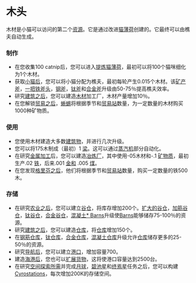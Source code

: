 # 木头

  木材是小猫可以访问的第二个<a href="#Resources">资源</a>。它是通过改进<a href="#catnip">猫薄荷</a>创建的。它最终可以由樵夫自动生成。

### 制作
   <ul>
    <li>在您收集100 catnip后，您可以进入<a href="#workshop#Refine_catnip">提炼猫薄荷</a>，最初可以将100个猫咪细化为1个木材。</li>
    <li>获取<a href="#kittens">小猫后</a>，您可以将小猫分配为樵夫，最初每轮产生0.015个木材。该<a href="#workshop#Mineral_Axe">矿产斧</a>，<a href="#workshop#Iron_Axe">一把铁斧头</a>，<a href="#workshop#Steel_Axe">钢斧</a>，<a href="#workshop#Titanium_Axe">钛斧</a>和<a href="#workshop#Alloy_Axe">合金斧</a>升级由50-75％提高樵夫效率。</li>
    <li>研究<a href="#Technologies#Construction">建筑之后</a>，您可以建造<a href="#Buildings#Lumber_Mill">木材</a>加工厂，木材产量增加10％。</li>
    <li>在您解锁<a href="#Trade">贸易之后</a>，<a href="#Trade#Lizards">蜥蜴</a>将根据季节和<a href="#Buildings#Tradingpost">贸易站</a>数量，为一定数量的木材购买1000种矿物质。</li>
   </ul>

### 使用

   <ul>
    <li>您使用木材建造大多数<a href="#Buildings">建筑物</a>，并进行几次升级。</li>
    <li>您可以将175木制成（最初）1 <a href="#beam">梁</a>。这可以通过<a href="#Buildings#Steamworks">蒸汽机</a>部分自动化。</li>
    <li>在研究<a href="#Technologies#Metal_Working">金属加工</a>后，您可以建造<a href="#Buildings#Smelter">冶炼厂</a>，其中使用-05木材和-.1 <a href="#minerals">矿物质</a>，最初生产.02 <a href="#iron">铁</a>，后来.001 <a href="#Gold">金和</a> .005 <a href="#coal">煤</a>。</li>
    <li>在您发现<a href="#Trade#Griffins">格里芬之后</a>，他们将根据季节和<a href="#Buildings#Tradingpost">贸易站</a>数量，购买一定数量的铁500木。</li>
   </ul>

### 存储

   <ul>
    <li>在研究<a href="#Technologies#Agriculture">农业之后</a>，您可以建立<a href="#Buildings#Barn">谷仓</a>，将库存增加200个。<a href="#workshop#Expanded_Barns">扩大的谷仓</a>，<a href="#workshop#Reinforced_Barns">加筋谷仓</a>，<a href="#workshop#Titanium_Barns">钛谷仓</a>，<a href="#workshop#Alloy_Barns">合金谷仓</a>，<a href="#workshop#Concrete_Barns">混凝土* Barns</a>升级使<a href="#Buildings#Barn">Barns</a>能够储存75-100％的资源。</li>
    <li>研究<a href="#Technologies#Construction">建筑之后</a>，您可以建造<a href="#Buildings#Warehouse">仓库</a>，将<a href="#Buildings#Warehouse">仓库</a>增加150个。 </li>
    <li>在<a href="#workshop#Reinforced_Warehouses">钢筋仓库</a>，<a href="#workshop#Titanium_Warehouses">钛仓库</a>，<a href="#workshop#Alloy_Warehouses">合金仓库</a>，<a href="#workshop#Concrete_Warehouses">混凝土仓库</a>升级允许<a href="#Buildings#Warehouses">仓库</a>储存更多的25-50％的资源。</li>
    <li>研究<a href="#Technologies#Navigation">导航后</a>，您可以建立<a href="#Buildings#harbor">港口</a>，增加容量700。 </li>
    <li>建造<a href="#Buildings#harbor">海港后</a>，您也可以<a href="#ship">扩展货物</a>，这将使港口容量达到2500台。</li>
    <li>在研究<a href="#Technologies#Rocketry">空间探索所需</a>并完成<a href="#Space#Moon_mission">月球</a>，<a href="#Space#Piscine_mission">碧池星</a>和<a href="#Space#T_minus_mission">终焉星</a>任务之后，您可以构建<a href="#Space#Cryostation">Cyrostations</a>，每次增加200K的存储空间。</li>
   </ul>
